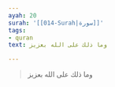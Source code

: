 ```yaml
---
ayah: 20
surah: '[[014-Surah|سورة]]'
tags:
- quran
text: وما ذلك على الله بعزيز

---
```

> وما ذلك على الله بعزيز
